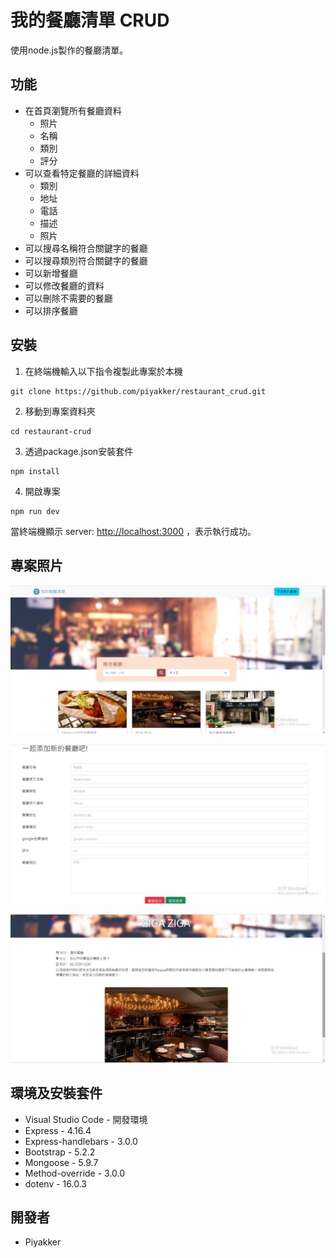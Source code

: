 # 我的餐廳清單 CRUD

使用node.js製作的餐廳清單。

## 功能

+ 在首頁瀏覽所有餐廳資料
  + 照片
  + 名稱
  + 類別
  + 評分 
+ 可以查看特定餐廳的詳細資料
  + 類別
  + 地址
  + 電話
  + 描述
  + 照片
+ 可以搜尋名稱符合關鍵字的餐廳
+ 可以搜尋類別符合關鍵字的餐廳
+ 可以新增餐廳
+ 可以修改餐廳的資料
+ 可以刪除不需要的餐廳
+ 可以排序餐廳

## 安裝

1. 在終端機輸入以下指令複製此專案於本機

```
git clone https://github.com/piyakker/restaurant_crud.git
```

2. 移動到專案資料夾

```
cd restaurant-crud
```

3. 透過package.json安裝套件

```
npm install
```

4. 開啟專案

```
npm run dev
```

當終端機顯示 server: <http://localhost:3000> ，表示執行成功。

## 專案照片

![main_page](./public/img/main_page.jpg)

![create](./public/img/create.jpg)

![detail](./public/img/detail.jpg)

## 環境及安裝套件

+ Visual Studio Code - 開發環境
+ Express - 4.16.4
+ Express-handlebars - 3.0.0
+ Bootstrap - 5.2.2
+ Mongoose - 5.9.7
+ Method-override - 3.0.0
+ dotenv - 16.0.3

## 開發者

+ Piyakker
